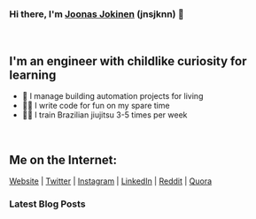 ### Hi there, I'm [Joonas Jokinen](https://joonasjokinen.fi) (jnsjknn) 👋

<br/>

## I'm an engineer with childlike curiosity for learning
- 💼 I manage building automation projects for living
- 👨‍💻 I write code for fun on my spare time
- 🤼‍♂️ I train Brazilian jiujitsu 3-5 times per week

<br/>

## Me on the Internet:

[Website](https://joonasjokinen.fi) | [Twitter](https://twitter.com/jnsjknn) | [Instagram](https://instagram.com/jnsjknn.dev) | [LinkedIn](https://www.linkedin.com/in/joonasjokinen/) | [Reddit](https://reddit.com/u/jnsjknn) | [Quora](https://www.quora.com/profile/Joonas-Jokinen-6)

### Latest Blog Posts
<!-- BLOG-POST-LIST:START -->
<!-- BLOG-POST-LIST:END -->